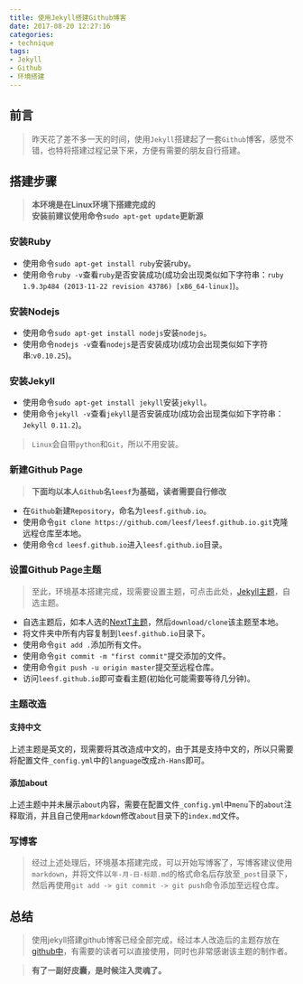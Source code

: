```yaml
---
title: 使用Jekyll搭建Github博客
date: 2017-08-20 12:27:16
categories:
- technique
tags:
- Jekyll
- Github
- 环境搭建
---
```


## 前言

> 昨天花了差不多一天的时间，使用`Jekyll`搭建起了一套`Github`博客，感觉不错，也特将搭建过程记录下来，方便有需要的朋友自行搭建。


## 搭建步骤

> **本环境是在Linux环境下搭建完成的**  
> **安装前建议使用命令`sudo apt-get update`更新源**


### 安装Ruby

* 使用命令`sudo apt-get install ruby`安装ruby。
* 使用命令`ruby -v`查看`ruby`是否安装成功(成功会出现类似如下字符串：`ruby 1.9.3p484 (2013-11-22 revision 43786) [x86_64-linux]`)。

### 安装Nodejs

* 使用命令`sudo apt-get install nodejs`安装`nodejs`。
* 使用命令`nodejs -v`查看`nodejs`是否安装成功(成功会出现类似如下字符串:`v0.10.25`)。

### 安装Jekyll

* 使用命令`sudo apt-get install jekyll`安装`jekyll`。
* 使用命令`jekyll -v`查看`jekyll`是否安装成功(成功会出现类似如下字符串：`Jekyll 0.11.2`)。

> `Linux`会自带`python`和`Git`，所以不用安装。 


### 新建Github Page

> **下面均以本人`Github`名`leesf`为基础，读者需要自行修改**

* 在`Github`新建`Repository`，命名为`leesf.github.io`。
* 使用命令`git clone https://github.com/leesf/leesf.github.io.git`克隆远程仓库至本地。
* 使用命令`cd leesf.github.io`进入`leesf.github.io`目录。

### 设置Github Page主题

> 至此，环境基本搭建完成，现需要设置主题，可点击此处，[Jekyll主题](http://jekyllthemes.org/)，自选主题。

* 自选主题后，如本人选的[NextT主题](http://jekyllthemes.org/themes/jekyll-theme-next/)，然后`download/clone`该主题至本地。
* 将文件夹中所有内容复制到`leesf.github.io`目录下。
* 使用命令`git add .`添加所有文件。
* 使用命令`git commit -m "first commit"`提交添加的文件。
* 使用命令`git push -u origin master`提交至远程仓库。
* 访问`leesf.github.io`即可查看主题(初始化可能需要等待几分钟)。

### 主题改造

#### 支持中文

上述主题是英文的，现需要将其改造成中文的，由于其是支持中文的，所以只需要将配置文件`_config.yml`中的`language`改成`zh-Hans`即可。

#### 添加about

上述主题中并未展示`about`内容，需要在配置文件`_config.yml`中`menu`下的`about`注释取消，并且自己使用`markdown`修改`about`目录下的`index.md`文件。

### 写博客

> 经过上述处理后，环境基本搭建完成，可以开始写博客了，写博客建议使用`markdown`，并将文件以`年-月-日-标题.md`的格式命名后存放至`_post`目录下，然后再使用`git add -> git commit -> git push`命令添加至远程仓库。

## 总结
> 使用jekyll搭建github博客已经全部完成，经过本人改造后的主题存放在[github中](https://github.com/leesf/leesf.github.io)，有需要的读者可以直接使用，同时也非常感谢该主题的制作者。

> **有了一副好皮囊，是时候注入灵魂了。**